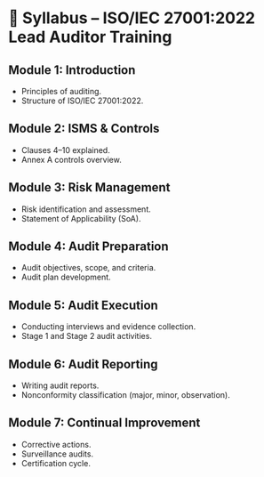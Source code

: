 # 📑 Syllabus – ISO/IEC 27001:2022 Lead Auditor Training

## Module 1: Introduction
- Principles of auditing.  
- Structure of ISO/IEC 27001:2022.  

## Module 2: ISMS & Controls
- Clauses 4–10 explained.  
- Annex A controls overview.  

## Module 3: Risk Management
- Risk identification and assessment.  
- Statement of Applicability (SoA).  

## Module 4: Audit Preparation
- Audit objectives, scope, and criteria.  
- Audit plan development.  

## Module 5: Audit Execution
- Conducting interviews and evidence collection.  
- Stage 1 and Stage 2 audit activities.  

## Module 6: Audit Reporting
- Writing audit reports.  
- Nonconformity classification (major, minor, observation).  

## Module 7: Continual Improvement
- Corrective actions.  
- Surveillance audits.  
- Certification cycle.  
